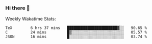 ### Hi there 👋

<!--
**ericxiaseattle/ericxiaseattle** is a ✨ _special_ ✨ repository because its `README.md` (this file) appears on your GitHub profile.

Here are some ideas to get you started:

- 🔭 I’m currently working on ...
- 🌱 I’m currently learning ...
- 👯 I’m looking to collaborate on ...
- 🤔 I’m looking for help with ...
- 💬 Ask me about ...
- 📫 How to reach me: ...
- 😄 Pronouns: ...
- ⚡ Fun fact: ...
-->

Weekly Wakatime Stats:
<!--START_SECTION:waka-->
```text
TeX        6 hrs 37 mins   ██████████████████████▓░░   90.65 % 
C          24 mins         █▒░░░░░░░░░░░░░░░░░░░░░░░   05.57 % 
JSON       16 mins         █░░░░░░░░░░░░░░░░░░░░░░░░   03.74 % 
```
<!--END_SECTION:waka-->
